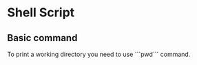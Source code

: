 # Shell Script
## Basic command

<p>To print a working directory you need to use ```pwd``` command. </p>
